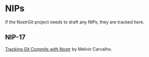 # NIPs

If the NostrGit project needs to draft any NIPs, they are tracked here.

## NIP-17

[Tracking Git Commits with Nostr](https://github.com/nip17/nips/blob/master/17.md) by Melvin Carvalho.